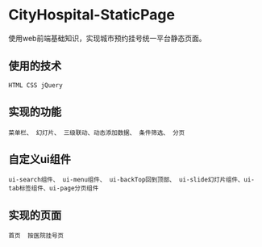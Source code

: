 # CityHospital-StaticPage
使用web前端基础知识，实现城市预约挂号统一平台静态页面。

## 使用的技术
    HTML CSS jQuery
## 实现的功能
    菜单栏、 幻灯片、 三级联动、动态添加数据、 条件筛选、 分页
## 自定义ui组件
	ui-search组件、 ui-menu组件、 ui-backTop回到顶部、 ui-slide幻灯片组件、ui-tab标签组件、ui-page分页组件
## 实现的页面
	首页  按医院挂号页





